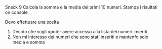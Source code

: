 Snack 9
Calcola la somma e la media dei primi 10 numeri.
Stampa i risultati on console

Devo effettuare una scelta
1. Decido che vogli opoter avere accesso alla lista dei numeri inseriti
2. Non mi interesso dei numeri che sono stati inseriti e mantenfo solo media e somma

